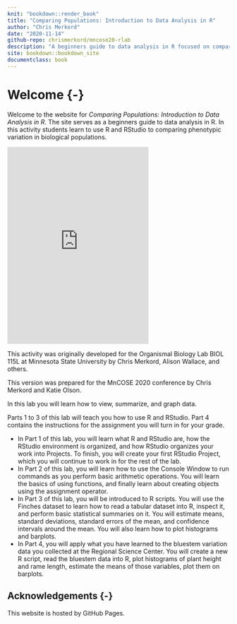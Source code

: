 ```yaml
--- 
knit: "bookdown::render_book"
title: "Comparing Populations: Introduction to Data Analysis in R"
author: "Chris Merkord"
date: "2020-11-14"
github-repo: chrismerkord/mncose20-rlab
description: "A beginners guide to data analysis in R focused on comparing phenotypic variation in biological populations. Originally developed for the Organismal Biology Lab BIOL 115L at Minnesota State University by Chris Merkord, Alison Wallace, and others. Updated here for MnCOSE 2020."
site: bookdown::bookdown_site
documentclass: book
---
```


# Welcome {-}

Welcome to the website for *Comparing Populations: Introduction to Data Analysis in R*. The site serves as a beginners guide to data analysis in R. In this activity students learn to use R and RStudio to comparing phenotypic variation in biological populations.

<div class="mx-auto" style="width: 320px;">
  <iframe width="320" height="446" src="https://macaulaylibrary.org/asset/83940941/embed/320" frameborder="0" allowfullscreen style="width:320px;"></iframe>
</div>

This activity was originally developed for the Organismal Biology Lab BIOL 115L at Minnesota State University by Chris Merkord, Alison Wallace, and others.

This version was prepared for the MnCOSE 2020 conference by Chris Merkord and Katie Olson.

In this lab you will learn how to view, summarize, and graph data.

Parts 1 to 3 of this lab will teach you how to use R and RStudio. Part 4 contains the instructions for the assignment you will turn in for your grade.

- In Part 1 of this lab, you will learn what R and RStudio are, how the RStudio environment is organized, and how RStudio organizes your work into Projects. To finish, you will create your first RStudio Project, which you will continue to work in for the rest of the lab. 
- In Part 2 of this lab, you will learn how to use the Console Window to run commands as you perform basic arithmetic operations. You will learn the basics of using functions, and finally learn
about creating objects using the assignment operator. 
- In Part 3 of this lab, you will be introduced to R scripts. You will use the Finches dataset to learn
how to read a tabular dataset into R, inspect it, and perform basic statistical summaries on it. You will estimate means, standard deviations, standard errors of the mean, and confidence intervals around the mean. You will also learn how to plot histograms and barplots. 
- In Part 4, you will apply what you have learned to the bluestem variation data you collected at the Regional Science Center. You will create a new R script, read the bluestem data into R, plot histograms of plant height and rame length, estimate the means of those variables, plot them on barplots.

## Acknowledgements {-}

This website is hosted by GitHub Pages.
